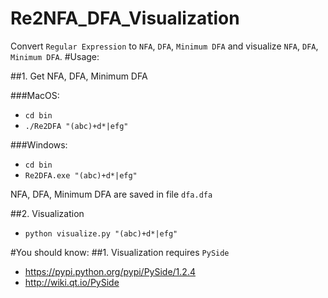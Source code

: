 # Re2NFA_DFA_Visualization
Convert `Regular Expression` to `NFA`, `DFA`, `Minimum DFA` and visualize `NFA`, `DFA`, `Minimum DFA`.
#Usage:

##1. Get NFA, DFA, Minimum DFA

###MacOS:		
* `cd bin`
* `./Re2DFA "(abc)+d*|efg"`

###Windows:
* `cd bin`	
* `Re2DFA.exe "(abc)+d*|efg"`

NFA, DFA, Minimum DFA are saved in file `dfa.dfa`

##2. Visualization


* `python visualize.py "(abc)+d*|efg"`

#You should know:
##1. Visualization requires `PySide`  
* https://pypi.python.org/pypi/PySide/1.2.4
* http://wiki.qt.io/PySide

